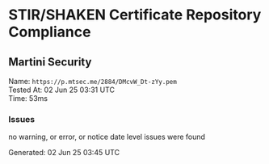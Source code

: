 # STIR/SHAKEN Certificate Repository Compliance

## Martini Security

Name: `https://p.mtsec.me/2884/DMcvW_Dt-zYy.pem`\
Tested At: 02 Jun 25 03:31 UTC\
Time: 53ms

### Issues

no warning, or error, or notice date level issues were found

Generated: 02 Jun 25 03:45 UTC